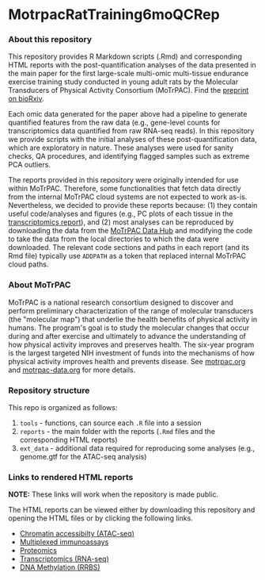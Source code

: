 # MotrpacRatTraining6moQCRep

### About this repository 
This repository provides R Markdown scripts (.Rmd) and corresponding HTML reports with 
the post-quantification analyses of the data presented in the main paper for the first 
large-scale multi-omic multi-tissue endurance exercise training study conducted 
in young adult rats by the Molecular Transducers of Physical Activity Consortium 
(MoTrPAC). Find the [preprint on bioRxiv](https://doi.org/10.1101/2022.09.21.508770).

Each omic data generated for the paper above had a pipeline to generate quantified features from the raw data (e.g., gene-level counts for transcriptomics data quantified from raw RNA-seq reads). In this repository we provide scripts with the initial analyses of these post-quantification data, which are exploratory in nature. These analyses were used for sanity checks, QA procedures, and identifying flagged samples such as extreme PCA outliers. 

The reports provided in this repository were originally intended for use within MoTrPAC. Therefore, some functionalities that fetch data directly from the internal MoTrPAC cloud systems are not expected to work as-is. Nevertheless, we decided to provide these reports because: (1) they contain useful code/analyses and figures (e.g., PC plots of each tissue in the [transcriptomics report](https://htmlpreview.github.io/?https://github.com/MoTrPAC/MotrpacRatTraining6moQCRep/blob/main/reports/pass1b_rnaseq.html)), and (2) most analyses can be reproduced by downloading the data from the [MoTrPAC Data Hub](https://motrpac-data.org/) and modifying the code to take the data from the local directories to which the data were downloaded. The relevant code sections and paths in each report (and its Rmd file) typically use `ADDPATH` as a token that replaced internal MoTrPAC cloud paths.

### About MoTrPAC
MoTrPAC is a national research consortium designed to discover and perform 
preliminary characterization of the range of molecular transducers (the 
"molecular map") that underlie the health benefits of physical activity in humans. 
The program's goal is to study the molecular changes that occur during and after 
exercise and ultimately to advance the understanding of how physical activity 
improves and preserves health. The six-year program is the largest targeted NIH 
investment of funds into the mechanisms of how physical activity improves health 
and prevents disease. See [motrpac.org](https://www.motrpac.org/) and 
[motrpac-data.org](https://motrpac-data.org/) for more details. 

### Repository structure

This repo is organized as follows:

1. `tools` - functions, can source each `.R` file into a session
1. `reports` - the main folder with the reports (`.Rmd` files and the corresponding HTML reports)
1. `ext_data` - additional data required for reproducing some analyses (e.g., genome.gtf for the ATAC-seq analysis)

### Links to rendered HTML reports 

**NOTE:** These links will work when the repository is made public. 

The HTML reports can be viewed either by downloading this repository and opening the HTML files or by clicking the following links.

- [Chromatin accessibilty (ATAC-seq)](https://htmlpreview.github.io/?https://github.com/MoTrPAC/MotrpacRatTraining6moQCRep/blob/main/reports/pass1b_atacseq.html)
- [Multiplexed immunoassays](https://htmlpreview.github.io/?https://github.com/MoTrPAC/MotrpacRatTraining6moQCRep/blob/main/reports/pass1b_immunoassay.html)
- [Proteomics](https://htmlpreview.github.io/?https://github.com/MoTrPAC/MotrpacRatTraining6moQCRep/blob/main/reports/pass1b_proteomics.html)
- [Transcriptomics (RNA-seq)](https://htmlpreview.github.io/?https://github.com/MoTrPAC/MotrpacRatTraining6moQCRep/blob/main/reports/pass1b_rnaseq.html)
- [DNA Methylation (RRBS)](https://htmlpreview.github.io/?https://github.com/MoTrPAC/MotrpacRatTraining6moQCRep/blob/main/reports/pass1b_rrbs.html)
